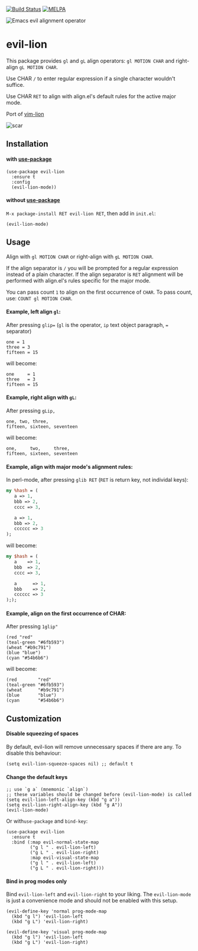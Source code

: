 [![Build Status](https://travis-ci.org/edkolev/evil-lion.svg?branch=master)](https://travis-ci.org/edkolev/evil-lion)
[![MELPA](https://melpa.org/packages/evil-lion-badge.svg)](https://melpa.org/#/evil-lion)

![Emacs evil alignment operator](https://cloud.githubusercontent.com/assets/1532071/23845388/6edda00c-07d0-11e7-9ea1-ffa945f03980.png)

evil-lion
=========

This package provides `gl` and `gL` align operators: `gl MOTION CHAR` and right-align `gL MOTION CHAR`.

Use CHAR `/` to enter regular expression if a single character wouldn't suffice.

Use CHAR `RET` to align with align.el's default rules for the active major mode.

Port of [vim-lion](https://github.com/tommcdo/vim-lion)

![scar](https://cloud.githubusercontent.com/assets/1532071/23858247/7f33c4c6-0808-11e7-822c-e63c787c2f2b.png)

Installation
------------

#### with [use-package](https://github.com/jwiegley/use-package)
``` emacs-lisp
(use-package evil-lion
  :ensure t
  :config
  (evil-lion-mode))
```

#### without [use-package](https://github.com/jwiegley/use-package)

`M-x package-install RET evil-lion RET`, then add in `init.el`:

`(evil-lion-mode)`

Usage
-----

Align with `gl MOTION CHAR` or right-align with `gL MOTION CHAR`.

If the align separator is `/` you will be prompted for a regular expression instead of a plain character.
If the align separator is `RET` alignment will be performed with align.el's rules specific for the major mode.

You can pass count `1` to align on the first occurrence of `CHAR`. To pass count, use: `COUNT gl MOTION CHAR`.

#### Example, left align `gl`:

After pressing `glip=` (`gl` is the operator, `ip` text object paragraph, `=` separator)
```
one = 1
three = 3
fifteen = 15
```

will become:

```
one     = 1
three   = 3
fifteen = 15
```

#### Example, right align with `gL`:

After pressing `gLip,`
```
one, two, three,
fifteen, sixteen, seventeen
```

will become:

```
one,     two,     three,
fifteen, sixteen, seventeen
```

#### Example, align with major mode's alignment rules:

In perl-mode, after pressing `glib RET` (`RET` is return key, not individal keys):

``` perl
my %hash = (
   a => 1,
   bbb => 2,
   cccc => 3,

   a => 1,
   bbb => 2,
   cccccc => 3
);
```

will become:

``` perl
my $hash = (
   a    => 1,
   bbb  => 2,
   cccc => 3,

   a      => 1,
   bbb    => 2,
   cccccc => 3
););
```

#### Example, align on the first occurrence of CHAR:

After pressing `1glip"`
```
(red "red"
(teal-green "#6fb593")
(wheat "#b9c791")
(blue "blue")
(cyan "#54b6b6")
```

will become:

```
(red        "red"
(teal-green "#6fb593")
(wheat      "#b9c791")
(blue       "blue")
(cyan       "#54b6b6")
```

Customization
-------------

#### Disable squeezing of spaces

By default, evil-lion will remove unnecessary spaces if there are any. To disable this behaviour:

``` emacs-lisp
(setq evil-lion-squeeze-spaces nil) ;; default t
```

#### Change the default keys

``` emacs-lisp
;; use `g a` (mnemonic `align`)
;; these variables should be changed before (evil-lion-mode) is called
(setq evil-lion-left-align-key (kbd "g a"))
(setq evil-lion-right-align-key (kbd "g A"))
(evil-lion-mode)
```

Or with`use-package` and `bind-key`:

```
(use-package evil-lion
  :ensure t
  :bind (:map evil-normal-state-map
         ("g l " . evil-lion-left)
         ("g L " . evil-lion-right)
         :map evil-visual-state-map
         ("g l " . evil-lion-left)
         ("g L " . evil-lion-right)))
```

#### Bind in prog modes only

Bind `evil-lion-left` and `evil-lion-right` to your liking.
The `evil-lion-mode` is just a convenience mode and should not be enabled with this setup.

``` emacs-lisp
(evil-define-key 'normal prog-mode-map
  (kbd "g l") 'evil-lion-left
  (kbd "g L") 'evil-lion-right)

(evil-define-key 'visual prog-mode-map
  (kbd "g l") 'evil-lion-left
  (kbd "g L") 'evil-lion-right)
```


